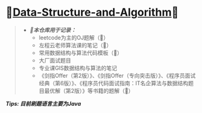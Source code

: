 # 🎉[Data-Structure-and-Algorithm](https://github.com/raingrain/Data-Structure-and-Algorithm)🎉

> - ***📢本仓库用于记录：***
>   - leetcode为主的OJ题解（🚩）
>   - 左程云老师算法课的笔记（🚩）
>   - 常用数据结构与算法代码模板（🚩）
>   - 大厂面试题目
>   - 专业课GIS数据结构与算法的笔记
>   - 《剑指Offer（第2版）》、《剑指Offer（专向突击版）》、《程序员面试经典（第6版）》、《程序员代码面试指南：IT名企算法与数据结构题目最优解（第2版）》等书籍的题解（🚩）

***Tips: 目前刷题语言主要为Java***
